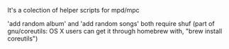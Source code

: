 It's a colection of helper scripts for mpd/mpc

'add random album' and 'add random songs' both require shuf (part of gnu/coreutils: OS X users can get it through homebrew with, "brew install coreutils")